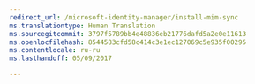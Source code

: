 ```yaml
---
redirect_url: /microsoft-identity-manager/install-mim-sync
ms.translationtype: Human Translation
ms.sourcegitcommit: 3797f5789bb4e48836eb21776dafd5a2e0e11613
ms.openlocfilehash: 8544583cfd58c414c3e1ec127069c5e935f00295
ms.contentlocale: ru-ru
ms.lasthandoff: 05/09/2017

---
```


